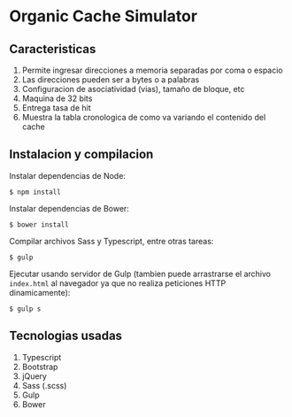 # Organic Cache Simulator

## Caracteristicas
1. Permite ingresar direcciones a memoria separadas por coma o espacio
2. Las direcciones pueden ser a bytes o a palabras
3. Configuracion de asociatividad (vias), tamaño de bloque, etc
4. Maquina de 32 bits
5. Entrega tasa de hit
6. Muestra la tabla cronologica de como va variando el contenido del cache

## Instalacion y compilacion

Instalar dependencias de Node:

```shell
$ npm install
```

Instalar dependencias de Bower:

```shell
$ bower install
```

Compilar archivos Sass y Typescript, entre otras tareas:

```shell
$ gulp
```

Ejecutar usando servidor de Gulp (tambien puede arrastrarse el archivo ```index.html``` al navegador ya que no realiza peticiones HTTP dinamicamente):

```shell
$ gulp s
```

## Tecnologias usadas

1. Typescript
2. Bootstrap
3. jQuery
4. Sass (.scss)
5. Gulp
6. Bower